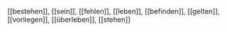 [[bestehen]], [[sein]], [[fehlen]], [[leben]], [[befinden]], [[gelten]], [[vorliegen]], [[überleben]], [[stehen]]